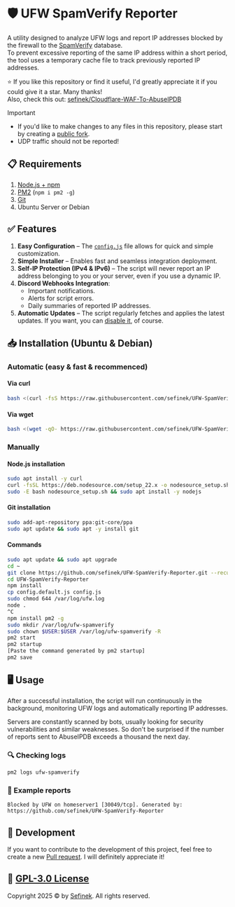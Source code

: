 # 🛡️ UFW SpamVerify Reporter
A utility designed to analyze UFW logs and report IP addresses blocked by the firewall to the [SpamVerify](https://spamverify.com) database.  
To prevent excessive reporting of the same IP address within a short period, the tool uses a temporary cache file to track previously reported IP addresses.

⭐ If you like this repository or find it useful, I'd greatly appreciate it if you could give it a star. Many thanks!  
Also, check this out: [sefinek/Cloudflare-WAF-To-AbuseIPDB](https://github.com/sefinek/Cloudflare-WAF-To-AbuseIPDB)

> [!IMPORTANT]
> - If you'd like to make changes to any files in this repository, please start by creating a [public fork](https://github.com/sefinek/UFW-SpamVerify-Reporter/fork).
> - UDP traffic should not be reported!


## 📋 Requirements
1. [Node.js + npm](https://github.com/sefinek/UFW-SpamVerify-Reporter?tab=readme-ov-file#nodejs-installation)
2. [PM2](https://www.npmjs.com/package/pm2) (`npm i pm2 -g`)
3. [Git](https://github.com/sefinek/UFW-SpamVerify-Reporter?tab=readme-ov-file#git-installation)
4. Ubuntu Server or Debian


## ✅ Features
1. **Easy Configuration** – The [`config.js`](config.default.js) file allows for quick and simple customization.
2. **Simple Installer** – Enables fast and seamless integration deployment.
3. **Self-IP Protection (IPv4 & IPv6)** – The script will never report an IP address belonging to you or your server, even if you use a dynamic IP.
4. **Discord Webhooks Integration**:
    - Important notifications.
    - Alerts for script errors.
    - Daily summaries of reported IP addresses.
5. **Automatic Updates** – The script regularly fetches and applies the latest updates. If you want, you can [disable it](https://github.com/sefinek/UFW-SpamVerify-Reporter/blob/main/config.default.js#L13), of course.


## 📥 Installation (Ubuntu & Debian)

### Automatic (easy & fast & recommenced)
#### Via curl
```bash
bash <(curl -fsS https://raw.githubusercontent.com/sefinek/UFW-SpamVerify-Reporter/main/install.sh)
```

#### Via wget
```bash
bash <(wget -qO- https://raw.githubusercontent.com/sefinek/UFW-SpamVerify-Reporter/main/install.sh)
```

### Manually
#### Node.js installation
```bash
sudo apt install -y curl
curl -fsSL https://deb.nodesource.com/setup_22.x -o nodesource_setup.sh
sudo -E bash nodesource_setup.sh && sudo apt install -y nodejs
```

#### Git installation
```bash
sudo add-apt-repository ppa:git-core/ppa
sudo apt update && sudo apt -y install git 
```

#### Commands
```bash
sudo apt update && sudo apt upgrade
cd ~
git clone https://github.com/sefinek/UFW-SpamVerify-Reporter.git --recurse-submodules
cd UFW-SpamVerify-Reporter
npm install
cp config.default.js config.js
sudo chmod 644 /var/log/ufw.log
node .
^C
npm install pm2 -g
sudo mkdir /var/log/ufw-spamverify
sudo chown $USER:$USER /var/log/ufw-spamverify -R
pm2 start
pm2 startup
[Paste the command generated by pm2 startup]
pm2 save
```


## 🖥️ Usage
After a successful installation, the script will run continuously in the background, monitoring UFW logs and automatically reporting IP addresses.

Servers are constantly scanned by bots, usually looking for security vulnerabilities and similar weaknesses.
So don't be surprised if the number of reports sent to AbuseIPDB exceeds a thousand the next day.

### 🔍 Checking logs
```bash
pm2 logs ufw-spamverify
```

### 📄 Example reports
```text
Blocked by UFW on homeserver1 [30049/tcp]. Generated by: https://github.com/sefinek/UFW-SpamVerify-Reporter
```


## 🤝 Development
If you want to contribute to the development of this project, feel free to create a new [Pull request](https://github.com/sefinek/UFW-SpamVerify-Reporter/pulls). I will definitely appreciate it!


## 🔑 [GPL-3.0 License](LICENSE)
Copyright 2025 © by [Sefinek](https://sefinek.net). All rights reserved.